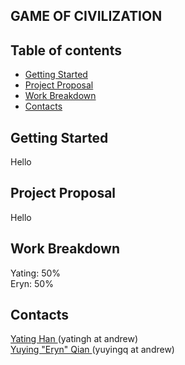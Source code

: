 ## GAME OF CIVILIZATION

## Table of contents

- [Getting Started](#getting_started)
- [Project Proposal](#project_proposal)
- [Work Breakdown](#work_breakdown)
- [Contacts](#contacts)

## Getting Started <a name="getting_started"></a>
Hello


## Project Proposal <a name="project_proposal"></a>
Hello

## Work Breakdown <a name="work_breakdown"></a>
Yating: 50%  
Eryn: 50% 


## Contacts <a name="contacts"></a>

<a href="https://github.com/yatinghan">Yating Han </a> (yatingh at andrew)  
<a href="https://github.com/yatinghan"> Yuying "Eryn" Qian </a> (yuyingq at andrew) 
